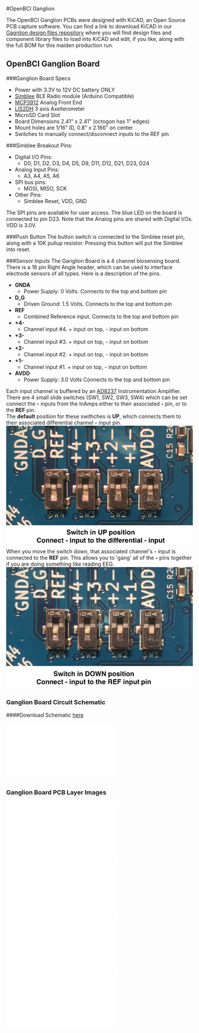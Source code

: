 #OpenBCI Ganglion

The OpenBCI Ganglion PCBs were designed with KiCAD, an Open Source PCB capture software. You can find a link to download KiCAD in our [Gagnlion design files repository](https://github.com/OpenBCI/Ganglion_Hardware_Design_Files) where you will find design files and component library files to load into KiCAD and edit, if you like, along with the full BOM for this maiden production run.

## OpenBCI Ganglion Board

###Ganglion Board Specs

* Power with 3.3V to 12V DC battery ONLY
* [Simblee](http://www.simblee.com) BLE Radio module (Arduino Compatible)
* [MCP3912](http://www.microchip.com/wwwproducts/en/MCP3912) Analog Front End
* [LIS2DH](http://www.st.com/en/mems-and-sensors/lis2dh.html) 3 axis Axellerometer
* MicroSD Card Slot
* Board Dimensions 2.41" x 2.41" (octogon has 1" edges)
* Mount holes are 1/16" ID, 0.8" x 2.166" on center
* Switches to manually connect/disconnect inputs to the REF pin

###Simblee Breakout Pins:

* Digital I/O Pins:
	* D0, D1, D2, D3, D4, D5, D9, D11, D12, D21, D23, D24
* Analog Input Pins:
	* A3, A4, A5, A6
* SPI bus pins:
	* MOSI, MISO, SCK
* Other Pins:
	* Simblee Reset, VDD, GND

The SPI pins are available for user access. The blue LED on the board is connected to pin D23. Note that the Analog pins are shared with Digital I/Os. VDD is 3.0V. 

###Push Button
The button switch is connected to the Simblee reset pin, along with a 10K pullup resistor. Pressing this button will put the Simblee into reset. 

###Sensor Inputs
The Ganglion Board is a 4 channel biosensing board. There is a 16 pin Right Angle header, which can be used to interface electrode sensors of all types. Here is a description of the pins.

* **GNDA**
	* Power Supply: 0 Volts. Connects to the top and bottom pin
* **D_G**
	* Driven Ground: 1.5 Volts. Connects to the top and bottom pin
* **REF**
	* Combined Reference input. Connects to the top and bottom pin
* **+4-**
	* Channel input #4. + input on top, - input on bottom
* **+3-**
	* Channel input #3. + input on top, - input on bottom
* **+2-**
	* Channel input #2. + input on top, - input on bottom
* **+1-**
	* Channel input #1. + input on top, - input on bottom
* **AVDD**
	* Power Supply: 3.0 Volts Connects to the top and bottom pin

Each input channel is buffered by an [AD8237](http://www.analog.com/en/products/amplifiers/instrumentation-amplifiers/ad8237.html) Instrumentation Amplifier. There are 4 small slide switches (SW1, SW2, SW3, SW4) which can be set connect the **-** inputs from the InAmps either to their associated **-** pin, or to the **REF** pin.  
The **default** position for these swithches is **UP**, which connects them to their associated differential channel **-** input pin. ![SWITCH UP](../assets/images/ganglion_SW_UP.jpg)  
When you move the switch down, that associated channel's **-** input is connected to the **REF** pin. This allows you to 'gang' all of the **-** pins together if you are doing something like reading EEG.
![SWITCH DOWN](../assets/images/ganglion_SW_DOWN.jpg)

### Ganglion Board Circuit Schematic
####Download Schematic [here](https://github.com/OpenBCI/Ganglion_Hardware_Design_Files/blob/master/Ganglion_SCH.pdf)

![Ganglion Schematic](../assets/images/ganglion_schematic.pdf)

### Ganglion Board PCB Layer Images

![Ganglion Top Layer](../assets/images/ganglion_top.pdf)
![Ganglion Layer 1](../assets/images/ganglion_layer1.pdf)
![Ganglion Layer 2](../assets/images/ganglion_layer2.pdf)
![Ganglion Bottom Layer](../assets/images/ganglion_bottom.pdf)